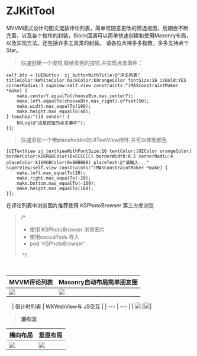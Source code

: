 # ZJKitTool
MVVM模式设计的图文混排评论列表，简单可随意更改的筛选视图，后期会不断完善，以及各个控件的封装，Block回调可以简单快速创建和使用Masonry布局，以及实现方法。还包括许多工具类的封装。
请各位大神多多指教，多多支持点个Star。

> 快速创建一个按钮,赋给实例的按钮,并实现点击事件：

```Objc
self.btn = [UIButton  zj_buttonWithTitle:@"评论列表" titleColor:kWhiteColor backColor:kOrangeColor fontSize:16 isBold:YES cornerRadius:3 supView:self.view constraints:^(MASConstraintMaker *make) {
    make.centerY.equalTo(chooseBtn.mas_centerY);
    make.left.equalTo(chooseBtn.mas_right).offset(50);
    make.width.mas_equalTo(100);
    make.height.mas_equalTo(40);
} touchUp:^(id sender) {
    NSLog(@"这是按钮的点击事件");
}];
```


> 快速添加一个带placeholder的UITextView控件,并可以修改颜色

```Objc
[UITextView zj_textViewWithFontSize:16 textColor:[UIColor orangeColor] borderColor:k16RGBColor(0xCCCCCC) borderWidth:0.5 cornerRadiu:4 placeColor:k16RGBColor(0xBBBBBB) placeText:@"请输入..." superView:self.view constraints:^(MASConstraintMaker *make) {
    make.left.mas_equalTo(20);
    make.right.mas_equalTo(-20);
    make.bottom.mas_equalTo(-100);
    make.height.mas_equalTo(180);
}];
```

 在评论列表中浏览图片推荐使用 KSPhotoBrowser 第三方库浏览
 
>  /*
>   * 使用 KSPhotoBrowser 浏览图片
>   * 使用cocoaPods 导入
>   * pod 'KSPhotoBrowser'
>   
>   */ 
  

  
  
| MVVM评论列表 | Masonry自动布局简单朋友圈 |
| --- | --- |
| ![](http://p7l9kf5i4.bkt.clouddn.com/2018-05-05-15254596643047.jpg-style02)|![](http://p7l9kf5i4.bkt.clouddn.com/2018-05-05-15254597479577.jpg-style02)|

  
  
| 倒计时列表 | WKWebView与 JS交互 |
| --- | --- |
| ![](http://p7l9kf5i4.bkt.clouddn.com/2018-05-05-15254598712076.jpg-style02) |![](http://p7l9kf5i4.bkt.clouddn.com/2018-05-05-15254599667055.jpg-style02)|


 
 >  **瀑布流**
  
  
| 横向布局 | 垂直布局 |
| --- | --- |
| ![](http://p7l9kf5i4.bkt.clouddn.com/2018-05-05-15254601351945.jpg-style02) | ![](http://p7l9kf5i4.bkt.clouddn.com/2018-05-05-15254601020151.jpg-style02)|

  
 

  
  


